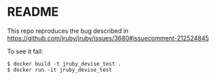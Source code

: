 # README

This repo reproduces the bug described in https://github.com/jruby/jruby/issues/3680#issuecomment-212524845

To see it fail:

```shell
$ docker build -t jruby_devise_test .
$ docker run -it jruby_devise_test
```
